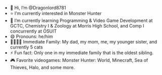 - 👋 Hi, I’m @Dragonlord8781
- ⭐ I’m currently interested in Monster Hunter 
- 🌱 I’m currently learning Programming & Video Game Development at GCTC, Chemistry I & Zoology at Morris High School, and Comp I concurrently at OSUIT
- 😄 Pronouns: he/him
- 👨‍👩‍👧‍👦 Immediate Family: My dad, my mom, me, my younger sister, and currently 5 cats
- ⚡ Fun fact: Only one in my immediate family that is the oldest sibling. 
- 🎮 Favorite videogames: Monster Hunter: World, Minecraft, Sea of Thieves, Halo, and some more. 
